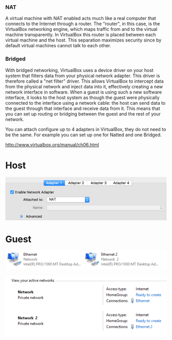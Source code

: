 ### NAT
A virtual machine with NAT enabled acts much like a real computer that connects to the Internet through a router. The "router", in this case, is the VirtualBox networking engine, which maps traffic from and to the virtual machine transparently. In VirtualBox this router is placed between each virtual machine and the host. This separation maximizes security since by default virtual machines cannot talk to each other.

### Bridged
With bridged networking, VirtualBox uses a device driver on your host system that filters data from your physical network adapter. This driver is therefore called a "net filter" driver. This allows VirtualBox to intercept data from the physical network and inject data into it, effectively creating a new network interface in software. When a guest is using such a new software interface, it looks to the host system as though the guest were physically connected to the interface using a network cable: the host can send data to the guest through that interface and receive data from it. This means that you can set up routing or bridging between the guest and the rest of your network.

You can attach configure up to 4 adapters in VirtualBox, they do not need to be the same. For example you can set up one for Natted and one Bridged.

http://www.virtualbox.org/manual/ch06.html

# Host
![adapter](img/host_adapters.png)

# Guest
![adapter](img/guest_adapters.PNG)

![network](img/guest_networks.PNG)
